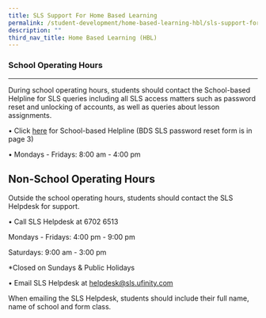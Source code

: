 ```yaml
---
title: SLS Support For Home Based Learning
permalink: /student-development/home-based-learning-hbl/sls-support-for-home-based-learning/
description: ""
third_nav_title: Home Based Learning (HBL)
---
```


### School Operating Hours
----------------------

During school operating hours, students should contact the School-based Helpline for SLS queries including all SLS access matters such as password reset and unlocking of accounts, as well as queries about lesson assignments. 

• Click [here](https://static.learning.moe.edu.sg/UserGuide/login-troubleshooting/school-based-helpline.html) for School-based Helpline (BDS SLS password reset form is in page 3)

• Mondays - Fridays: 8:00 am - 4:00 pm

Non-School Operating Hours
--------------------------

Outside the school operating hours, students should contact the SLS Helpdesk for support.

• Call SLS Helpdesk at 6702 6513

Mondays - Fridays: 4:00 pm - 9:00 pm
 
Saturdays: 9:00 am - 3:00 pm

*Closed on Sundays & Public Holidays

  

• Email SLS Helpdesk at [helpdesk@sls.ufinity.com](mailto:helpdesk@sls.ufinity.com)

When emailing the SLS Helpdesk, students should include their full name, name of school and form class.